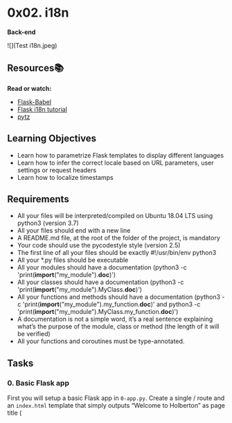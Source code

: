 # 0x02. i18n
**Back-end**

![](Test i18n.jpeg)

## Resources:books:
**Read or watch:**

* [Flask-Babel](https://flask-babel.tkte.ch/)
* [Flask i18n tutorial](https://blog.miguelgrinberg.com/post/the-flask-mega-tutorial-part-xiii-i18n-and-l10n)
* [pytz](https://pytz.sourceforge.net/)

## Learning Objectives
* Learn how to parametrize Flask templates to display different languages
* Learn how to infer the correct locale based on URL parameters, user settings or request headers
* Learn how to localize timestamps

## Requirements
* All your files will be interpreted/compiled on Ubuntu 18.04 LTS using python3 (version 3.7)
* All your files should end with a new line
* A README.md file, at the root of the folder of the project, is mandatory
* Your code should use the pycodestyle style (version 2.5)
* The first line of all your files should be exactly #!/usr/bin/env python3
* All your *.py files should be executable
* All your modules should have a documentation (python3 -c 'print(__import__("my_module").__doc__)')
* All your classes should have a documentation (python3 -c 'print(__import__("my_module").MyClass.__doc__)')
* All your functions and methods should have a documentation (python3 -c 'print(__import__("my_module").my_function.__doc__)' and python3 -c 'print(__import__("my_module").MyClass.my_function.__doc__)')
* A documentation is not a simple word, it’s a real sentence explaining what’s the purpose of the module, class or method (the length of it will be verified)
* All your functions and coroutines must be type-annotated.

## Tasks
### 0. Basic Flask app
First you will setup a basic Flask app in `0-app.py`. Create a single / route and an `index.html` template that simply outputs “Welcome to Holberton” as page title (<title>) and “Hello world” as header (<h1>).

### 1. Basic Babel setup
Install the Babel Flask extension:
```
$ pip3 install flask_babel==2.0.0
```

Then instantiate the `Babel` object in your app. Store it in a module-level variable named `babel`.
In order to configure available languages in our app, you will create a `Config` class that has a `LANGUAGES` class attribute equal to `["en", "fr"]`.
Use `Config` to set Babel’s default locale ("en") and timezone ("UTC").
Use that class as config for your Flask app.

### 2. Get locale from request
Create a `get_locale` function with the `babel.localeselector` decorator. Use `request.accept_languages` to determine the best match with our supported languages.


### 3. Parametrize templates
Use the _ or `gettext` function to parametrize your templates. Use the message IDs `home_title and home_header`.

Create a `babel.cfg` file containing
```
[python: **.py]
[jinja2: **/templates/**.html]
extensions=jinja2.ext.autoescape,jinja2.ext.with_
```

Then initialize your translations with
```
$ pybabel extract -F babel.cfg -o messages.pot .
```

and your two dictionaries with
```
$ pybabel init -i messages.pot -d translations -l en
$ pybabel init -i messages.pot -d translations -l fr
```

Then edit files `translations/[en|fr]/LC_MESSAGES/messages.po` to provide the correct value for each message ID for each language. Use the following translations:

|msgid|	English|	French|
|home_title|	"Welcome to Holberton"|	"Bienvenue chez Holberton"|
|home_header|	"Hello world!"|	"Bonjour monde!"|

Then compile your dictionaries with
``$ pybabel compile -d translations``
Reload the home page of your app and make sure that the correct messages show up.

### 4. Force locale with URL parameter

